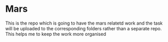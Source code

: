 # Mars

This is the repo which is going to have the mars relatetd work and the task will be uploaded to the corresponding folders rather than a separate repo.
 This helps me to keep the work more organised
